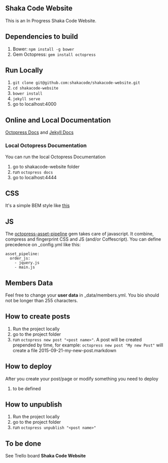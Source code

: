 ## Shaka Code Website
This is an In Progress Shaka Code Website.

## Dependencies to build
1. Bower: `npm install -g bower`
2. Gem Octopress: `gem install octopress`

## Run Locally
1. `git clone git@github.com:shakacode/shakacode-website.git`
2. `cd shakacode-website`
3. `bower install`
4. `jekyll serve`
5. go to localhost:4000

## Online and Local Documentation
[Octopress Docs](https://github.com/octopress/octopress) and
[Jekyll Docs](http://jekyllrb.com/docs/home/)
### Local Octopress Documentation
You can run the local Octopress Documentation

1. go to shakacode-website folder
2. run `octopress docs`
3. go to localhost:4444

## CSS
It's a simple BEM style like [this](https://github.com/airbnb/css)

## JS
The [octopress-asset-pipeline](https://github.com/octopress/asset-pipeline) gem takes care of javascript. It combine, compress and fingerprint CSS and JS (and/or Coffescript). You can define precedence on _config.yml like this:


    asset_pipeline:
      order_js:
        - jquery.js
        - main.js


## Members Data
Feel free to change your **user data** in _data/members.yml. You bio should not be longer than 255 characters.

## How to create posts
1. Run the project locally
2. go to the project folder
3. run `octopress new post "<post name>"`. A post <post name> will be created prepended by time, for example: `octopress new post "My new Post"` will create a file 2015-09-21-my-new-post.markdown

## How to deploy
After you create your post/page or modify something you need to deploy
1. to be defined

## How to unpublish
1. Run the project locally
2. go to the project folder
3. run `octopress unpublish "<post name>"`


## To be done
See Trello board **Shaka Code Website**
